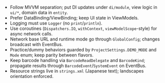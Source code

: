 - Follow MVVM separation; put DI updates under `di/module`, view logic in `ui/*`, domain data in `entity`.
- Prefer DataBinding/ViewBinding; keep UI state in ViewModels.
- Logging must use `Logger` (no `print`/`println`).
- Use coroutines (`Dispatchers.IO`, `withContext`, `viewModelScope`-style) for async network calls.
- Network base URL and runtime mode go through `GlobalConfig`; changes broadcast with EventBus.
- Practice/dummy behaviors guarded by `ProjectSettings.DEMO_MODE` and `Mode` enum; keep parity between flavors.
- Keep barcode handling via `BarcodeReadDelegate` and `BarcodeKind`; propagate results through `BarcodeEvent`/`SystemEvent` on EventBus.
- Resource strings live in `strings.xml` (Japanese text); landscapes orientation enforced.
